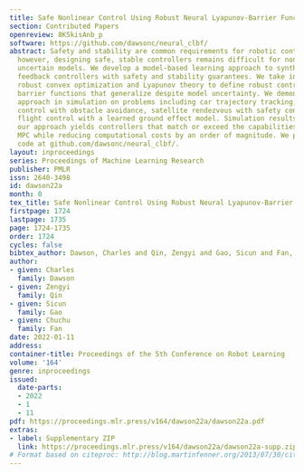 ```yaml
---
title: Safe Nonlinear Control Using Robust Neural Lyapunov-Barrier Functions
section: Contributed Papers
openreview: 8K5kisAnb_p
software: https://github.com/dawsonc/neural_clbf/
abstract: Safety and stability are common requirements for robotic control systems;
  however, designing safe, stable controllers remains difficult for nonlinear and
  uncertain models. We develop a model-based learning approach to synthesize robust
  feedback controllers with safety and stability guarantees. We take inspiration from
  robust convex optimization and Lyapunov theory to define robust control Lyapunov
  barrier functions that generalize despite model uncertainty. We demonstrate our
  approach in simulation on problems including car trajectory tracking, nonlinear
  control with obstacle avoidance, satellite rendezvous with safety constraints, and
  flight control with a learned ground effect model. Simulation results show that
  our approach yields controllers that match or exceed the capabilities of robust
  MPC while reducing computational costs by an order of magnitude. We provide source
  code at github.com/dawsonc/neural_clbf/.
layout: inproceedings
series: Proceedings of Machine Learning Research
publisher: PMLR
issn: 2640-3498
id: dawson22a
month: 0
tex_title: Safe Nonlinear Control Using Robust Neural Lyapunov-Barrier Functions
firstpage: 1724
lastpage: 1735
page: 1724-1735
order: 1724
cycles: false
bibtex_author: Dawson, Charles and Qin, Zengyi and Gao, Sicun and Fan, Chuchu
author:
- given: Charles
  family: Dawson
- given: Zengyi
  family: Qin
- given: Sicun
  family: Gao
- given: Chuchu
  family: Fan
date: 2022-01-11
address:
container-title: Proceedings of the 5th Conference on Robot Learning
volume: '164'
genre: inproceedings
issued:
  date-parts:
  - 2022
  - 1
  - 11
pdf: https://proceedings.mlr.press/v164/dawson22a/dawson22a.pdf
extras:
- label: Supplementary ZIP
  link: https://proceedings.mlr.press/v164/dawson22a/dawson22a-supp.zip
# Format based on citeproc: http://blog.martinfenner.org/2013/07/30/citeproc-yaml-for-bibliographies/
---
```

